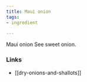 ```yaml
---
title: Maui onion
tags:
- ingredient

---
```

Maui onion See sweet onion.

### Links

* [[dry-onions-and-shallots]]
